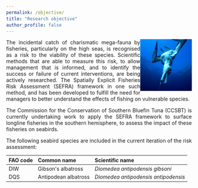 ```yaml
---
permalink: /objective/
title: "Research objective"
author_profile: false
---
```


<img src='/assets/images/seabird.jpg' align="right" height="140" />

<div align='justify'>

The incidental catch of charismatic mega-fauna by fisheries, particularly on the high seas, is recognised as a risk to the viability of these species. Scientific methods that are able to measure this risk, to allow management that is informed, and to identify the success or failure of current interventions, are being actively researched. The Spatially Explicit Fisheries Risk Assessment (SEFRA) framework in one such method, and has been developed to fulfill the need for managers to better understand the effects of fishing on vulnerable species.

The Commission for the Conservation of Southern Bluefin Tuna (CCSBT) is currently undertaking work to apply the SEFRA framework to surface longline fisheries in the southern hemisphere, to assess the impact of these fisheries on seabirds.     

The following seabird species are included in the current iteration of the risk assessment:

| FAO code | Common name          | Scientific name                       |
|----------|----------------------|---------------------------------------|
| DIW      | Gibson's albatross   | *Diomedea antipodensis gibsoni*       |
| DQS      | Antipodean albatross | *Diomedea antipodensis antipodensis*  |



</div>
